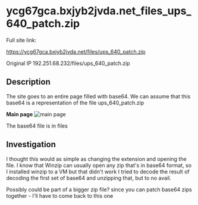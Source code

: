 ycg67gca.bxjyb2jvda.net_files_ups_640_patch.zip
==

Full site link:

https://ycg67gca.bxjyb2jvda.net/files/ups_640_patch.zip

Original IP 192.251.68.232/files/ups_640_patch.zip

Description
--

The site goes to an entire page filled with base64. We can assume that this base64 is a representation of the file ups_640_patch.zip

**Main page**
![main page](https://github.com/z3r07h/Mr-R0B0T-s03-ARG/blob/sites/Sites/ycg67gca.bxjyb2jvda.net_files_ups_640_patch.zip/screenshots/01-file.jpg)

The base64 file is in files

Investigation
--
 
I thought this would as simple as changing the extension and opening the file. 
I know that Winzip can usually open any zip that's in base64 format, so I installed winzip to a VM but that didn't work
I tried to decode the result of decoding the first set of base64 and unzipping that, but to no avail. 

Possibly could be part of a bigger zip file? since you can patch base64 zips together - I'll have to come back to this one

